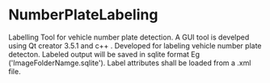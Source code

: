 # NumberPlateLabeling
Labelling Tool for vehicle number plate detection.
A GUI tool is develped using Qt creator 3.5.1 and c++ . Developed for labeling vehicle number plate detecton. 
Labeled output will be saved in sqlite format Eg ('ImageFolderNamge.sqlite'). Label attributes shall be loaded from a .xml file.


